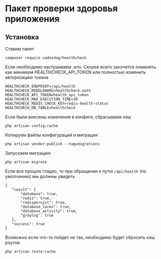 # Пакет проверки здоровья приложения
## Установка

Ставим пакет
```
composer require vadosdog/healthcheck
```

Если необходимо настраиваем .env. Скорее всего захочется поменять как минимум HEALTHCHECK_API_TOKEN или полностью изменить авторизацию токена
```
HEALTHCHECK_ENDPOINT=/api/health
HEALTHCHECK_MIDDLEWARE=healthcheck.auth
HEALTHCHECK_API_TOKEN=health_api_token
HEALTHCHECK_MAX_EXECUTION_TIME=30
HEALTHCHECK_REDIS_CHECK_KEY=redis-health-status
HEALTHCHECK_DB_TABLE=healthcheck
```

Если были внесены изменения в конфиги, сбрасываем кэш 
```
php artisan config:cache
```

Копируем файлы конфигураций и миграции
```
php artisan vendor:publish --tag=migrations
```

Запускаем миграцию
```
php artisan migrate
```
 
 
Если все прошло гладко, то при обращении к путю `/api/health` (по умолчанию) мы должны увидеть
```
{
   "result": {
       "database": true,
       "redis": true,
       "redispersist": true,
       "database_locks": true,
       "database_activity": true,
       "graylog": true
   },
   "success": true
}
```



Возможно если что-то пойдет не так, необходимо будет сбросить кэш роутов
```
php artisan route:cache
```
